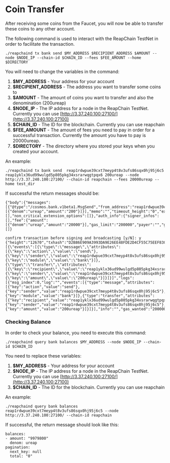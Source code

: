 # Coin Transfer

After receiving some coins from the Faucet, you will now be able to transfer these coins to any other account.&#x20;

The following command is used to interact with the ReapChain TestNet in order to facilitate the transaction.

```
./reapchaind tx bank send $MY_ADDRESS $RECIPIENT_ADDRESS $AMOUNT --node $NODE_IP --chain-id $CHAIN_ID --fees $FEE_AMOUNT --home $DIRECTORY
```

You will need to change the variables in the command:

1. **$MY\_ADDRESS** - Your address for your account
2. **$RECIPIENT\_ADDRESS** - The address you want to transfer some coins to
3. **$AMOUNT** - The amount of coins you want to transfer and also the denomination (200ureap)
4. **$NODE\_IP** - The IP address for a node in the ReapChain TestNet. Currently you can use [http://3.37.240.100:27100/](http://3.37.240.100:27100)
5. **$CHAIN\_ID** - The ID for the blockchain. Currently you can use reapchain
6. **$FEE\_AMOUNT** - The amount of fees you need to pay in order for a successful transaction. Currently the amount you have to pay is 20000ureap.
7. **$DIRECTORY** - The directory where you stored your keys when you created your account.

An example:

```
./reapchaind tx bank send  reap1rdwpue39cxt7meyp4t8v3ufs86sqx0hj95j6c5 reap1yklx36ud99wulgd5p805pkg34xsrarwqgtpqx6 200ureap --node http://3.37.240.100:27100/ --chain-id reapchain --fees 20000ureap --home test_dir
```

If successful the return messages should be:&#x20;

```
{"body":{"messages":[{"@type":"/cosmos.bank.v1beta1.MsgSend","from_address":"reap1rdwpue39cxt7meyp4t8v3ufs86sqx0hj95j6c5","to_address":"reap1yklx36ud99wulgd5p805pkg34xsrarwqgtpqx6","amount":[{"denom":"ureap","amount":"200"}]}],"memo":"","timeout_height":"0","extension_options":[],"non_critical_extension_options":[]},"auth_info":{"signer_infos":[],"fee":{"amount":[{"denom":"ureap","amount":"20000"}],"gas_limit":"200000","payer":"","granter":""}},"signatures":[]}

confirm transaction before signing and broadcasting [y/N]: y
{"height":"12670","txhash":"D2B86E909A3993DA9E26EE48FDE2D4CF55C75EEF83CD649DC5445DAE9725DCBA","codespace":"","code":0,"data":"0A060A0473656E64","raw_log":"[{\"events\":[{\"type\":\"message\",\"attributes\":[{\"key\":\"action\",\"value\":\"send\"},{\"key\":\"sender\",\"value\":\"reap1rdwpue39cxt7meyp4t8v3ufs86sqx0hj95j6c5\"},{\"key\":\"module\",\"value\":\"bank\"}]},{\"type\":\"transfer\",\"attributes\":[{\"key\":\"recipient\",\"value\":\"reap1yklx36ud99wulgd5p805pkg34xsrarwqgtpqx6\"},{\"key\":\"sender\",\"value\":\"reap1rdwpue39cxt7meyp4t8v3ufs86sqx0hj95j6c5\"},{\"key\":\"amount\",\"value\":\"200ureap\"}]}]}]","logs":[{"msg_index":0,"log":"","events":[{"type":"message","attributes":[{"key":"action","value":"send"},{"key":"sender","value":"reap1rdwpue39cxt7meyp4t8v3ufs86sqx0hj95j6c5"},{"key":"module","value":"bank"}]},{"type":"transfer","attributes":[{"key":"recipient","value":"reap1yklx36ud99wulgd5p805pkg34xsrarwqgtpqx6"},{"key":"sender","value":"reap1rdwpue39cxt7meyp4t8v3ufs86sqx0hj95j6c5"},{"key":"amount","value":"200ureap"}]}]}],"info":"","gas_wanted":"200000","gas_used":"70261","tx":null,"timestamp":""}
```

### Checking Balance

In order to check your balance, you need to execute this command:

```
./reapchaind query bank balances $MY_ADDRESS --node $NODE_IP --chain-id $CHAIN_ID
```

You need to replace these variables:

1. **$MY\_ADDRESS** - Your address for your account
2. **$NODE\_IP** - The IP address for a node in the ReapChain TestNet. Currently you can use [http://3.37.240.100:27100/](http://3.37.240.100:27100)
3. **$CHAIN\_ID** - The ID for the blockchain. Currently you can use reapchain

An example:

```
./reapchaind query bank balances reap1rdwpue39cxt7meyp4t8v3ufs86sqx0hj95j6c5 --node http://3.37.240.100:27100/ --chain-id reapchain
```

If successful, the return message should look like this:

```
balances:
- amount: "9979800"
  denom: ureap
pagination:
  next_key: null
  total: "0"
```
